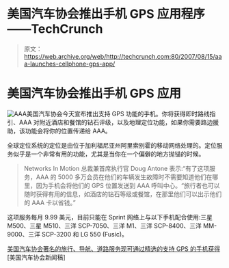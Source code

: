 # 美国汽车协会推出手机 GPS 应用程序——TechCrunch

> 原文：<https://web.archive.org/web/http://techcrunch.com:80/2007/08/15/aaa-launches-cellphone-gps-app/>

# 美国汽车协会推出手机 GPS 应用

![AAA](img/d14224c4d515a68e510ba17ae80ead62.png)美国汽车协会今天宣布推出支持 GPS 功能的手机。你将获得即时路线指引、AAA 对附近酒店和餐馆的钻石评级，以及地理定位功能，如果你需要路边援助，该功能会将你的位置传递给 AAA。

全球定位系统的定位是由位于加利福尼亚州阿里索别霍的移动网络处理的。定位服务似乎是一个非常有用的功能，尤其是当你在一个偏僻的地方抛锚的时候。

> Networks In Motion 总裁兼首席执行官 Doug Antone 表示:“有了这项服务，AAA 的 5000 多万会员在他们的车辆发生故障时不需要知道他们在哪里，因为手机会将他们的 GPS 位置发送到 AAA 呼叫中心。“旅行者也可以随时获得有用的信息，如酒店的钻石等级或餐馆，在那里他们可以出示他们的 AAA 卡以省钱。”

这项服务每月 9.99 美元，目前只能在 Sprint 网络上与以下手机配合使用:三星 M500、三星 M510、三洋 SCP-7050、三洋 M1、三洋 SCP-8400、三洋 MM-9000、三洋 SCP-3200 和 LG 550 (Fusic)。

[美国汽车协会著名的旅行、导航、道路服务现可通过精选的支持 GPS 的手机获得](https://web.archive.org/web/20201123195657/http://www.aaanewsroom.net/Main/Default.asp?CategoryID=4&ArticleID=557)[美国汽车协会新闻稿]